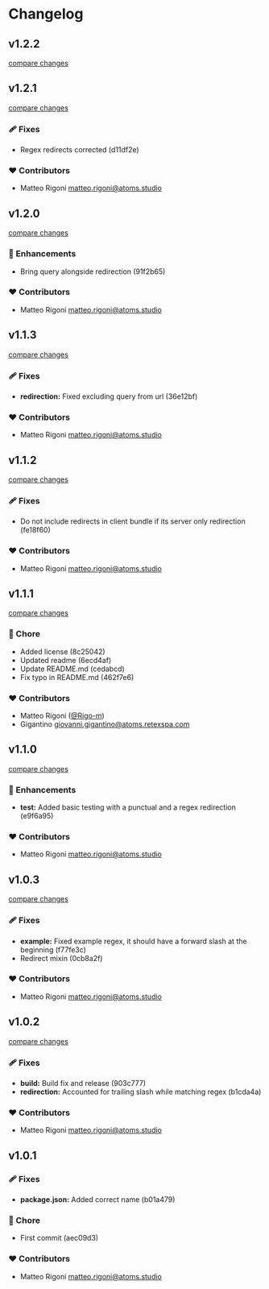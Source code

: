 # Changelog


## v1.2.2

[compare changes](https://undefined/undefined/compare/v1.2.1...v1.2.2)

## v1.2.1

[compare changes](https://undefined/undefined/compare/v1.2.0...v1.2.1)

### 🩹 Fixes

- Regex redirects corrected (d11df2e)

### ❤️  Contributors

- Matteo Rigoni <matteo.rigoni@atoms.studio>

## v1.2.0

[compare changes](https://undefined/undefined/compare/v1.1.3...v1.2.0)

### 🚀 Enhancements

- Bring query alongside redirection (91f2b65)

### ❤️  Contributors

- Matteo Rigoni <matteo.rigoni@atoms.studio>

## v1.1.3

[compare changes](https://undefined/undefined/compare/v1.1.2...v1.1.3)

### 🩹 Fixes

- **redirection:** Fixed excluding query from url (36e12bf)

### ❤️  Contributors

- Matteo Rigoni <matteo.rigoni@atoms.studio>

## v1.1.2

[compare changes](https://undefined/undefined/compare/v1.1.1...v1.1.2)

### 🩹 Fixes

- Do not include redirects in client bundle if its server only redirection (fe18f60)

### ❤️  Contributors

- Matteo Rigoni <matteo.rigoni@atoms.studio>

## v1.1.1

[compare changes](https://undefined/undefined/compare/v1.1.0...v1.1.1)

### 🏡 Chore

- Added license (8c25042)
- Updated readme (6ecd4af)
- Update README.md (cedabcd)
- Fix typo in README.md (462f7e6)

### ❤️  Contributors

- Matteo Rigoni ([@Rigo-m](http://github.com/Rigo-m))
- Gigantino <giovanni.gigantino@atoms.retexspa.com>

## v1.1.0

[compare changes](https://undefined/undefined/compare/v1.0.3...v1.1.0)

### 🚀 Enhancements

- **test:** Added basic testing with a punctual and a regex redirection (e9f6a95)

### ❤️  Contributors

- Matteo Rigoni <matteo.rigoni@atoms.studio>

## v1.0.3

[compare changes](https://undefined/undefined/compare/v1.0.2...v1.0.3)

### 🩹 Fixes

- **example:** Fixed example regex, it should have a forward slash at the beginning (f77fe3c)
- Redirect mixin (0cb8a2f)

### ❤️  Contributors

- Matteo Rigoni <matteo.rigoni@atoms.studio>

## v1.0.2

[compare changes](https://undefined/undefined/compare/v1.0.1...v1.0.2)

### 🩹 Fixes

- **build:** Build fix and release (903c777)
- **redirection:** Accounted for trailing slash while matching regex (b1cda4a)

### ❤️  Contributors

- Matteo Rigoni <matteo.rigoni@atoms.studio>

## v1.0.1


### 🩹 Fixes

- **package.json:** Added correct name (b01a479)

### 🏡 Chore

- First commit (aec09d3)

### ❤️  Contributors

- Matteo Rigoni <matteo.rigoni@atoms.studio>


